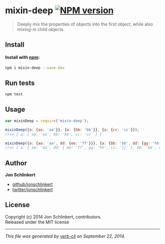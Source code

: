 # mixin-deep [![NPM version](https://badge.fury.io/js/mixin-deep.svg)](http://badge.fury.io/js/mixin-deep)


> Deeply mix the properties of objects into the first object, while also mixing-in child objects.

## Install
#### Install with [npm](npmjs.org):

```bash
npm i mixin-deep --save-dev
```

## Run tests

```bash
npm test
```

## Usage

```js
var mixinDeep = require('mixin-deep');

mixinDeep({a: {aa: 'aa'}}, {a: {bb: 'bb'}}, {a: {cc: 'cc'}});
//=> { a: { aa: 'aa', bb: 'bb', cc: 'cc' } }

mixinDeep({a: {aa: 'aa', dd: {ee: 'ff'}}}, {a: {bb: 'bb', dd: {gg: 'hh'}}}, {a: {cc: 'cc', dd: {ii: 'jj'}}});
//=> { a: { aa: 'aa', dd: { ee: 'ff', gg: 'hh', ii: 'jj' }, bb: 'bb', cc: 'cc' } }
```

## Author

**Jon Schlinkert**
 
+ [github/jonschlinkert](https://github.com/jonschlinkert)
+ [twitter/jonschlinkert](http://twitter.com/jonschlinkert) 

## License
Copyright (c) 2014 Jon Schlinkert, contributors.  
Released under the MIT license

***

_This file was generated by [verb-cli](https://github.com/assemble/verb-cli) on September 22, 2014._